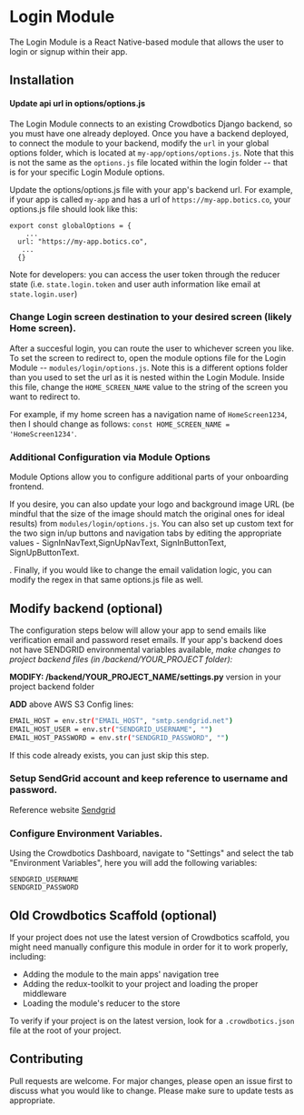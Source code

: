 # Login Module
The Login Module is a React Native-based module that allows the user to login or signup within their app.

## Installation

#### Update api url in options/options.js

The Login Module connects to an existing Crowdbotics Django backend, so you must have one already deployed. Once you have a backend deployed, to connect the module to your backend, modify the `url` in your global options folder, which is located at `my-app/options/options.js`. Note that this is not the same as the `options.js` file located within the login folder -- that is for your specific Login Module options.

Update the options/options.js file with your app's backend url. For example, if your app is called `my-app` and has a url of `https://my-app.botics.co`, your options.js file should look like this: 

```
export const globalOptions = {
    ...
  url: "https://my-app.botics.co",
   ...
  {}
```

Note for developers: you can access the user token through the reducer state (i.e. `state.login.token` and user auth information like email at `state.login.user`)

### Change Login screen destination to your desired screen (likely Home screen).
After a succesful login, you can route the user to whichever screen you like. To set the screen to redirect to, open the module options file for the Login Module -- `modules/login/options.js`. Note this is a different options folder than you used to set the url as it is nested within the Login Module. Inside this file, change the `HOME_SCREEN_NAME` value to the string of the screen you want to redirect to.

For example, if my home screen has a navigation name of `HomeScreen1234`, then I should change as follows: `const HOME_SCREEN_NAME = 'HomeScreen1234'`. 

### Additional Configuration via Module Options

Module Options allow you to configure additional parts of your onboarding frontend.

If you desire, you can also update your logo and background image URL (be mindful that the size of the image should match the original ones for ideal results) from `modules/login/options.js`. You can also set up custom text for the two sign in/up buttons and navigation tabs by editing the appropriate values - SignInNavText,SignUpNavText, SignInButtonText, SignUpButtonText.



. Finally, if you would like to change the email validation logic, you can modify the regex in that same options.js file as well.


## Modify backend (optional)
The configuration steps below will allow your app to send emails like verification email and password reset emails. 
If your app's backend does not have SENDGRID environmental variables available, _make changes to project backend files (in /backend/YOUR_PROJECT folder):_

**MODIFY: /backend/YOUR_PROJECT_NAME/settings.py** version in your project backend folder

**ADD** above AWS S3 Config lines:

```sh
EMAIL_HOST = env.str("EMAIL_HOST", "smtp.sendgrid.net")
EMAIL_HOST_USER = env.str("SENDGRID_USERNAME", "")
EMAIL_HOST_PASSWORD = env.str("SENDGRID_PASSWORD", "")
```

If this code already exists, you can just skip this step.

### Setup SendGrid account and keep reference to username and password.

Reference website [Sendgrid](https://wwww.sendgrid.com)

### Configure Environment Variables.

Using the Crowdbotics Dashboard, navigate to "Settings" and select the tab "Environment Variables", here you will add the following variables:

```
SENDGRID_USERNAME
SENDGRID_PASSWORD
```

## Old Crowdbotics Scaffold (optional)
If your project does not use the latest version of Crowdbotics scaffold, you might need manually configure this module in order for it to work properly, including:
- Adding the module to the main apps' navigation tree
- Adding the redux-toolkit to your project and loading the proper middleware
- Loading the module's reducer to the store

To verify if your project is on the latest version, look for a `.crowdbotics.json` file at the root of your project.

## Contributing

Pull requests are welcome. For major changes, please open an issue first to discuss what you would like to change.
Please make sure to update tests as appropriate.